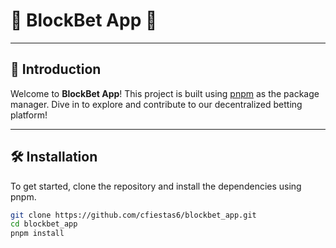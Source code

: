 # 🎲 BlockBet App 🎲


---

## 🚀 Introduction

Welcome to **BlockBet App**! This project is built using [pnpm](https://pnpm.io/) as the package manager. Dive in to explore and contribute to our decentralized betting platform!

---

## 🛠️ Installation

To get started, clone the repository and install the dependencies using pnpm.

```bash
git clone https://github.com/cfiestas6/blockbet_app.git
cd blockbet_app
pnpm install

